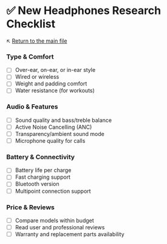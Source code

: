 # ✅ New Headphones Research Checklist

↖️ [Return to the main file](../README.md)

### Type & Comfort
- [ ] Over-ear, on-ear, or in-ear style
- [ ] Wired or wireless
- [ ] Weight and padding comfort
- [ ] Water resistance (for workouts)

### Audio & Features
- [ ] Sound quality and bass/treble balance
- [ ] Active Noise Cancelling (ANC)
- [ ] Transparency/ambient sound mode
- [ ] Microphone quality for calls

### Battery & Connectivity
- [ ] Battery life per charge
- [ ] Fast charging support
- [ ] Bluetooth version
- [ ] Multipoint connection support

### Price & Reviews
- [ ] Compare models within budget
- [ ] Read user and professional reviews
- [ ] Warranty and replacement parts availability
